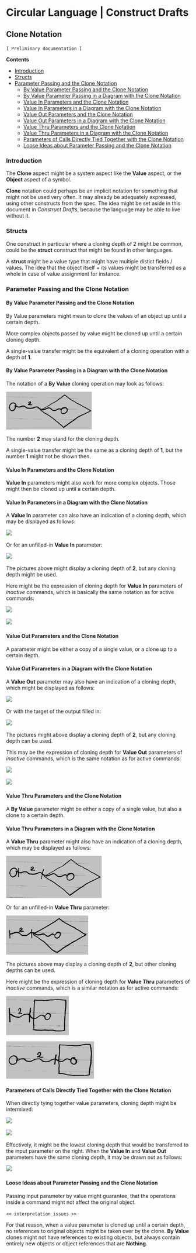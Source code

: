 Circular Language | Construct Drafts
====================================

Clone Notation
--------------

`[ Preliminary documentation ]`

__Contents__

- [Introduction](#introduction)
- [Structs](#structs)
- [Parameter Passing and the Clone Notation](#parameter-passing-and-the-clone-notation)
    - [By Value Parameter Passing and the Clone Notation](#by-value-parameter-passing-and-the-clone-notation)
    - [By Value Parameter Passing in a Diagram with the Clone Notation](#by-value-parameter-passing-in-a-diagram-with-the-clone-notation)
    - [Value In Parameters and the Clone Notation](#value-in-parameters-and-the-clone-notation)
    - [Value In Parameters in a Diagram with the Clone Notation](#value-in-parameters-in-a-diagram-with-the-clone-notation)
    - [Value Out Parameters and the Clone Notation](#value-out-parameters-and-the-clone-notation)
    - [Value Out Parameters in a Diagram with the Clone Notation](#value-out-parameters-in-a-diagram-with-the-clone-notation)
    - [Value Thru Parameters and the Clone Notation](#value-thru-parameters-and-the-clone-notation)
    - [Value Thru Parameters in a Diagram with the Clone Notation](#value-thru-parameters-in-a-diagram-with-the-clone-notation)
    - [Parameters of Calls Directly Tied Together with the Clone Notation](#parameters-of-calls-directly-tied-together-with-the-clone-notation)
    - [Loose Ideas about Parameter Passing and the Clone Notation](#loose-ideas-about-parameter-passing-and-the-clone-notation)

### Introduction

The __Clone__ aspect might be a system aspect like the __Value__ aspect, or the __Object__ aspect of a symbol.

__Clone__ notation could perhaps be an implicit notation for something that might not be used very often. It may already be adequately expressed, using other constructs from the spec. The idea might be set aside in this document in *Construct Drafts*, because the language may be able to live without it.

### Structs

One construct in particular where a cloning depth of 2 might be common, could be the __struct__ construct that might be found in other languages.

A __struct__ might be a value type that might have multiple distict fields / values. The idea that the object itself + its values might be transferred as a whole in case of value assignment for instance.

### Parameter Passing and the Clone Notation

#### By Value Parameter Passing and the Clone Notation

By Value parameters might mean to clone the values of an object up until a certain depth.

More complex objects passed by value might be cloned up until a certain cloning depth.

A single-value transfer might be the equivalent of a cloning operation with a depth of __1__.

#### By Value Parameter Passing in a Diagram with the Clone Notation

The notation of a __By Value__ cloning operation may look as follows:

![](images/Input%20Output%20Parameter%20Passings.004.png)

The number __2__ may stand for the cloning depth.

A single-value transfer might be the same as a cloning depth of __1__, but the number __1__ might not be shown then.

#### Value In Parameters and the Clone Notation

__Value In__ parameters might also work for more complex objects. Those might then be cloned up until a certain depth.

#### Value In Parameters in a Diagram with the Clone Notation

A __Value In__ parameter can also have an indication of a cloning depth, which may be displayed as follows:

![](images/Input%20Output%20Parameter%20Passings.008.png)

Or for an unfilled-in __Value In__ parameter:

![](images/Input%20Output%20Parameter%20Passings.009.png)

The pictures above might display a cloning depth of __2__, but any cloning depth might be used.

Here might be the expression of cloning depth for __Value In__ parameters of *inactive* commands, which is basically the same notation as for active commands:

![](images/Input%20Output%20Parameter%20Passings.012.png)

![](images/Input%20Output%20Parameter%20Passings.013.png)

#### Value Out Parameters and the Clone Notation

A parameter might be either a copy of a single value, or a clone up to a certain depth.

#### Value Out Parameters in a Diagram with the Clone Notation

A __Value Out__ parameter may also have an indication of a cloning depth, which might be displayed as follows:

![](images/Input%20Output%20Parameter%20Passings.016.png)

Or with the target of the output filled in:

![](images/Input%20Output%20Parameter%20Passings.017.png)

The pictures might above display a cloning depth of __2__, but any cloning depth can be used.

This may be the expression of cloning depth for __Value Out__ parameters of *inactive* commands, which is the same notation as for active commands:

![](images/Input%20Output%20Parameter%20Passings.020.png)

![](images/Input%20Output%20Parameter%20Passings.021.png)

#### Value Thru Parameters and the Clone Notation

A __By Value__ parameter might be either a copy of a single value, but also a clone to a certain depth.

#### Value Thru Parameters in a Diagram with the Clone Notation

A __Value Thru__ parameter might also have an indication of a cloning depth, which may be displayed as follows:

![](images/Input%20Output%20Parameter%20Passings.024.png)

Or for an unfilled-in __Value Thru__ parameter:

![](images/Input%20Output%20Parameter%20Passings.025.png)

The pictures above may display a cloning depth of __2__, but other cloning depths can be used.

Here might be the expression of cloning depth for __Value Thru__ parameters of *inactive* commands, which is a similar notation as for active commands:

![](images/Input%20Output%20Parameter%20Passings.028.png)

![](images/Input%20Output%20Parameter%20Passings.029.png)

#### Parameters of Calls Directly Tied Together with the Clone Notation

When directly tying together value parameters, cloning depth might be intermixed:

![](images/Input%20Output%20Parameter%20Passings.056.png)

![](images/Input%20Output%20Parameter%20Passings.057.png)

Effectively, it might be the lowest cloning depth that would be transferred to the input parameter on the right. When the __Value In__ and __Value Out__ parameters have the same cloning depth, it may be drawn out as follows:

![](images/Input%20Output%20Parameter%20Passings.058.png)

#### Loose Ideas about Parameter Passing and the Clone Notation

Passing input parameter by value might guarantee, that the operations inside a command might not affect the original object. 

`<< interpretation issues >>`

For that reason, when a value parameter is cloned up until a certain depth, no references to original objects might be taken over by the clone. __By Value__ clones might not have references to existing objects, but always contain entirely new objects or object references that are __Nothing__.